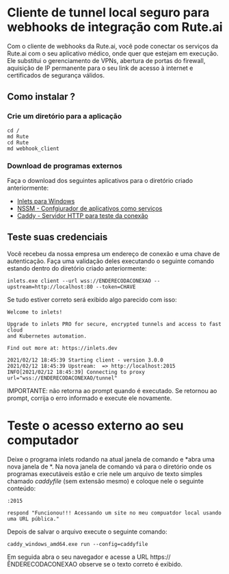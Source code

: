 # Cliente de tunnel local seguro para webhooks de integração com Rute.ai

Com o cliente de webhooks da Rute.ai, você pode conectar os serviços da Rute.ai com o seu aplicativo médico, onde quer que estejam em execução. Ele substitui o gerenciamento de VPNs, abertura de portas do firewall, aquisição de IP permanente para o seu link de acesso à internet e certificados de segurança válidos.

## Como instalar ?

### Crie um diretório para a aplicação

```
cd /
md Rute
cd Rute
md webhook_client
```

### Download de programas externos

Faça o download dos seguintes aplicativos para o diretório criado anteriormente:

* [Inlets para Windows](https://github.com/inlets/inlets/releases/download/3.0.0/inlets.exe)
* [NSSM - Confgiurador de aplicativos como serviços](https://nssm.cc/ci/nssm-2.24-101-g897c7ad.zip)
* [Caddy - Servidor HTTP para teste da conexão](https://caddyserver.com/api/download?os=windows&arch=amd64&idempotency=17322521938054)

## Teste suas credenciais

Você recebeu da nossa empresa um endereço de conexão e uma chave de autenticação. Faça uma validação deles executando o seguinte comando estando dentro do diretório criado anteriormente:

```
inlets.exe client --url wss://ENDERECODACONEXAO --upstream=http://localhost:80 --token=CHAVE
```

Se tudo estiver correto será exibido algo parecido com isso:

```
Welcome to inlets!

Upgrade to inlets PRO for secure, encrypted tunnels and access to fast cloud
and Kubernetes automation.

Find out more at: https://inlets.dev 

2021/02/12 18:45:39 Starting client - version 3.0.0
2021/02/12 18:45:39 Upstream:  => http://localhost:2015
INFO[2021/02/12 18:45:39] Connecting to proxy                           url="wss://ENDERECODACONEXAO/tunnel"
```

IMPORTANTE: não retorna ao prompt quando é executado. Se retornou ao prompt, corrija o erro informado e execute ele novamente.

# Teste o acesso externo ao seu computador

Deixe o programa inlets rodando na atual janela de comando e *abra uma nova janela de *. Na nova janela de comando vá para o diretório onde os programas executáveis estão e crie nele um arquivo de texto simples chamado *caddyfile* (sem extensão mesmo) e coloque nele o seguinte conteúdo:

```
:2015

respond "Funcionou!!! Acessando um site no meu compuatdor local usando uma URL pública."
```

Depois de salvar o arquivo execute o seguinte comando:

```
caddy_windows_amd64.exe run --config=caddyfile
```

Em seguida abra o seu navegador e acesse a URL https://ẼNDERECODACONEXAO observe se o texto correto é exibido.

